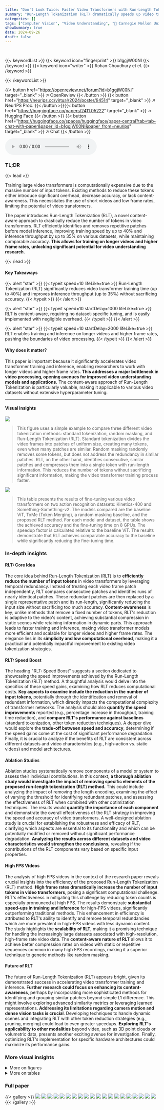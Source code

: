 ```yaml
---
title: "Don't Look Twice: Faster Video Transformers with Run-Length Tokenization"
summary: "Run-Length Tokenization (RLT) dramatically speeds up video transformer training and inference by efficiently removing redundant video tokens, matching baseline model performance with significant time ..."
categories: []
tags: ["Computer Vision", "Video Understanding", "🏢 Carnegie Mellon University",]
showSummary: true
date: 2024-09-26
draft: false
---
```


<br>

{{< keywordList >}}
{{< keyword icon="fingerprint" >}} b1ggjW00NI {{< /keyword >}}
{{< keyword icon="writer" >}} Rohan Choudhury et el. {{< /keyword >}}
 
{{< /keywordList >}}

{{< button href="https://openreview.net/forum?id=b1ggjW00NI" target="_blank" >}}
↗ OpenReview
{{< /button >}}
{{< button href="https://neurips.cc/virtual/2024/poster/94514" target="_blank" >}}
↗ NeurIPS Proc.
{{< /button >}}{{< button href="https://huggingface.co/papers/2411.05222" target="_blank" >}}
↗ Hugging Face
{{< /button >}}
{{< button href="https://huggingface.co/spaces/huggingface/paper-central?tab=tab-chat-with-paper&paper_id=b1ggjW00NI&paper_from=neurips" target="_blank" >}}
↗ Chat
{{< /button >}}



<audio controls>
    <source src="https://ai-paper-reviewer.com/b1ggjW00NI/podcast.wav" type="audio/wav">
    Your browser does not support the audio element.
</audio>


### TL;DR


{{< lead >}}

Training large video transformers is computationally expensive due to the massive number of input tokens. Existing methods to reduce these tokens either introduce significant overhead, decrease accuracy, or lack content-awareness.  This necessitates the use of short videos and low frame rates, limiting the potential of video transformers.



The paper introduces Run-Length Tokenization (RLT), a novel content-aware approach to drastically reduce the number of tokens in video transformers. RLT efficiently identifies and removes repetitive patches before model inference, improving training speed by up to 40% and inference throughput by up to 35% on various datasets, while maintaining comparable accuracy.  **This allows for training on longer videos and higher frame rates, unlocking significant potential for video understanding research.**

{{< /lead >}}


#### Key Takeaways

{{< alert "star" >}}
{{< typeit speed=10 lifeLike=true >}} Run-Length Tokenization (RLT) significantly reduces video transformer training time (up to 40%) and improves inference throughput (up to 35%) without sacrificing accuracy. {{< /typeit >}}
{{< /alert >}}

{{< alert "star" >}}
{{< typeit speed=10 startDelay=1000 lifeLike=true >}} RLT is content-aware, requiring no dataset-specific tuning, and is easily implemented with negligible overhead. {{< /typeit >}}
{{< /alert >}}

{{< alert "star" >}}
{{< typeit speed=10 startDelay=2000 lifeLike=true >}} RLT enables training and inference on longer videos and higher frame rates, pushing the boundaries of video processing. {{< /typeit >}}
{{< /alert >}}

#### Why does it matter?
This paper is important because it significantly accelerates video transformer training and inference, enabling researchers to work with longer videos and higher frame rates.  **This addresses a major bottleneck in video processing, opening avenues for improved video understanding models and applications.** The content-aware approach of Run-Length Tokenization is particularly valuable, making it applicable to various video datasets without extensive hyperparameter tuning.

------
#### Visual Insights



![](https://ai-paper-reviewer.com/b1ggjW00NI/figures_1_1.jpg)

> This figure uses a simple example to compare three different video tokenization methods: standard tokenization, random masking, and Run-Length Tokenization (RLT).  Standard tokenization divides the video frames into patches of uniform size, creating many tokens, even when many patches are similar. Random masking randomly removes some tokens, but does not address the redundancy in similar patches. RLT, on the other hand, identifies consecutive, similar patches and compresses them into a single token with run-length information. This reduces the number of tokens without sacrificing significant information, making the video transformer training process faster.





![](https://ai-paper-reviewer.com/b1ggjW00NI/tables_5_1.jpg)

> This table presents the results of fine-tuning various video transformers on two action recognition datasets: Kinetics-400 and Something-Something-v2.  The models compared are the baseline ViT, ToMe (Token Merging), a random masking baseline, and the proposed RLT method.  For each model and dataset, the table shows the achieved accuracy and the fine-tuning time on 8 GPUs.  The speedup factor is calculated relative to the baseline ViT. The results demonstrate that RLT achieves comparable accuracy to the baseline while significantly reducing the fine-tuning time.





### In-depth insights


#### RLT: Core Idea
The core idea behind Run-Length Tokenization (RLT) is to **efficiently reduce the number of input tokens** in video transformers by leveraging temporal redundancy.  Instead of treating each video frame patch independently, RLT compares consecutive patches and identifies runs of nearly identical patches. These redundant patches are then replaced by a single representative patch and its run-length, significantly reducing the input size without sacrificing too much accuracy.  **Content-awareness** is key; unlike methods that remove a fixed number of tokens, RLT's reduction is adaptive to the video's content, achieving substantial compression in static scenes while retaining information in dynamic parts.  This approach leads to faster training and inference, making video transformer models more efficient and scalable for longer videos and higher frame rates. The elegance lies in its **simplicity and low computational overhead**, making it a practical and potentially impactful improvement to existing video tokenization strategies.

#### RLT: Speed Boost
The heading "RLT: Speed Boost" suggests a section dedicated to showcasing the speed improvements achieved by the Run-Length Tokenization (RLT) method.  A thoughtful analysis would delve into the specifics of these speed gains, examining how RLT reduces computational costs.  **Key aspects to examine include the reduction in the number of input tokens**, potentially through the identification and removal of redundant information, which directly impacts the computational complexity of transformer networks. The analysis should also **quantify the speed improvements** reported (e.g., percentage increase in throughput, training time reduction), and **compare RLT's performance against baselines** (standard tokenization, other token reduction techniques). A deeper dive would explore the **trade-off between speed and accuracy**, determining if the speed gains come at the cost of significant performance degradation. Finally, it is crucial to analyze if the benefits of RLT are consistent across different datasets and video characteristics (e.g., high-action vs. static videos) and model architectures.

#### Ablation Studies
Ablation studies systematically remove components of a model or system to assess their individual contributions.  In this context, **a thorough ablation study would investigate the impact of removing specific elements of the proposed run-length tokenization (RLT) method.** This could include analyzing the impact of removing the length encoding, examining the effect of varying the threshold for identifying redundant patches, and assessing the effectiveness of RLT when combined with other optimization techniques.  The results would **quantify the importance of each component** and demonstrate the overall effectiveness of the RLT strategy in improving the speed and accuracy of video transformers. A well-designed ablation study is crucial for establishing the robustness and efficacy of RLT, clarifying which aspects are essential to its functionality and which can be potentially modified or removed without significant performance degradation. **Analyzing the results across different datasets and video characteristics would strengthen the conclusions**, revealing if the contributions of the RLT components vary based on specific input properties.

#### High FPS Videos
The analysis of high FPS videos in the context of the research paper reveals crucial insights into the efficiency of the proposed Run-Length Tokenization (RLT) method.  **High frame rates dramatically increase the number of input tokens in video transformers**, posing a significant computational challenge. RLT's effectiveness in mitigating this challenge by reducing token counts is especially pronounced at high FPS.  The results demonstrate **substantial speed-ups in training and inference** for high-FPS videos, significantly outperforming traditional methods.  This enhancement in efficiency is attributed to RLT's ability to identify and remove temporal redundancies which are more prevalent in high-FPS videos with less dynamic content.  The study highlights the **scalability of RLT**, making it a promising technique for handling the increasingly large datasets associated with high-resolution, high-frame rate video data. The **content-aware nature of RLT** allows it to achieve better compression rates on videos with static or repetitive sequences common in many high FPS recordings, making it a superior technique to generic methods like random masking.

#### Future of RLT
The future of Run-Length Tokenization (RLT) appears bright, given its demonstrated success in accelerating video transformer training and inference.  **Further research could focus on enhancing its content-awareness**, perhaps by incorporating more sophisticated methods for identifying and grouping similar patches beyond simple L1 difference. This might involve exploring advanced similarity metrics or leveraging learned representations.  **Addressing its limitations regarding camera motion and dense vision tasks is crucial**.  Developing techniques to handle dynamic scenes and integrating RLT with other token reduction strategies (e.g., pruning, merging) could lead to even greater speedups.  **Exploring RLT's applicability to other modalities** beyond video, such as 3D point clouds or volumetric data, presents another exciting avenue for investigation.  Finally, optimizing RLT's implementation for specific hardware architectures could maximize its performance gains.


### More visual insights

<details>
<summary>More on figures
</summary>


![](https://ai-paper-reviewer.com/b1ggjW00NI/figures_2_1.jpg)

> This figure illustrates the Run-Length Tokenization (RLT) process.  It starts by splitting input video frames into uniform patches (1). Then, it computes the differences between consecutive frames to identify areas with minimal change (2). Patches with low difference are pruned, and the remaining patches are grouped to calculate their temporal run-length (3). Finally, length embeddings are added to these tokens before passing them into a video transformer (4). This method efficiently reduces the number of input tokens by identifying and removing redundant information.


![](https://ai-paper-reviewer.com/b1ggjW00NI/figures_6_1.jpg)

> This figure shows the relationship between the relative speedup achieved by using Run-Length Tokenization (RLT) and the Top-1 accuracy of the model on the Kinetics-400 dataset. Different lines represent different model sizes (ViT-B, ViT-L, ViT-H).  Each model size is tested with different values of the hyperparameter τ (threshold). The x-axis shows relative speedup compared to the baseline (standard tokenization), and the y-axis represents Top-1 accuracy. The results indicate that RLT achieves a good trade-off between speed and accuracy with lower values of τ, but the accuracy drops significantly when τ is greater than 0.1.


![](https://ai-paper-reviewer.com/b1ggjW00NI/figures_8_1.jpg)

> This figure shows four examples of how the Run-Length Tokenization (RLT) method identifies and removes redundant image patches in video sequences.  The patches that are removed due to redundancy are shown in gray.  The top example shows a video sequence with a mostly static background, where RLT effectively removes the redundant background patches and only retains the changing elements. The bottom examples show varying levels of motion in the video sequences; RLT removes fewer patches where there is significant motion.


![](https://ai-paper-reviewer.com/b1ggjW00NI/figures_9_1.jpg)

> This figure shows the effect of the hyperparameter tau (τ) on the performance of Run-Length Tokenization (RLT).  Different rows represent different values of τ, ranging from 0 to 0.2. Each row displays a sequence of video frames, with the grayed-out patches indicating those removed by RLT at that particular τ value. At low τ values, only the most obviously redundant patches are removed, preserving most information. As τ increases, more and more patches are removed, leading to more aggressive compression but potentially losing more information, particularly when subtle movements are present.


![](https://ai-paper-reviewer.com/b1ggjW00NI/figures_15_1.jpg)

> This figure shows example visualizations of how the Run-Length Tokenization (RLT) method works. The grayed-out sections represent tokens that have been compressed due to redundancy (unchanging content across frames).  The top example highlights how RLT effectively removes redundant background tokens while preserving dynamic elements. The bottom example shows a scenario with significant camera or subject motion, resulting in less compression because fewer tokens are considered redundant.


</details>




<details>
<summary>More on tables
</summary>


![](https://ai-paper-reviewer.com/b1ggjW00NI/tables_6_1.jpg)
> This table presents the inference-time results of different video transformer models on Kinetics-400 and Something-Something-v2 datasets.  It compares the top-1 accuracy, GFLOPs (floating-point operations), clips per second (throughput), and speedup relative to the baseline ViT model for standard tokenization, Token Merging, STA, Random Masking, and the proposed RLT method.  The results show that RLT achieves a good balance between accuracy and speed, outperforming other methods in many cases.

![](https://ai-paper-reviewer.com/b1ggjW00NI/tables_6_2.jpg)
> This table presents the training results of different models on two action recognition datasets: Kinetics-400 and Something-Something-v2.  It compares the standard ViT model against variations using Run-Length Tokenization (RLT), with and without random masking. The table shows the accuracy achieved and the fine-tuning time for each model on both datasets.  RLT demonstrates significant time reduction with comparable accuracy.

![](https://ai-paper-reviewer.com/b1ggjW00NI/tables_7_1.jpg)
> This table shows the number of tokens before and after applying the Run-Length Tokenization (RLT) method on various datasets at different frame rates (FPS).  The percentage reduction in tokens achieved by RLT is also presented, highlighting its effectiveness in reducing computational cost, especially for longer videos with many static frames. Notice that the token reduction is more significant at higher FPS and on datasets with significant amounts of static content.

![](https://ai-paper-reviewer.com/b1ggjW00NI/tables_7_2.jpg)
> This table presents the results of training video transformers on two action recognition datasets: Kinetics-400 and Something-Something-v2.  It compares the performance and training time of four different models: the baseline ViT-B and ViT-L, and versions of these models that incorporate the proposed Run-Length Tokenization (RLT) method. The table shows that RLT significantly reduces the training time (wall-clock time) without a significant drop in accuracy, demonstrating the method's effectiveness in accelerating the training process of video transformers.

</details>




### Full paper

{{< gallery >}}
<img src="https://ai-paper-reviewer.com/b1ggjW00NI/1.png" class="grid-w50 md:grid-w33 xl:grid-w25" />
<img src="https://ai-paper-reviewer.com/b1ggjW00NI/2.png" class="grid-w50 md:grid-w33 xl:grid-w25" />
<img src="https://ai-paper-reviewer.com/b1ggjW00NI/3.png" class="grid-w50 md:grid-w33 xl:grid-w25" />
<img src="https://ai-paper-reviewer.com/b1ggjW00NI/4.png" class="grid-w50 md:grid-w33 xl:grid-w25" />
<img src="https://ai-paper-reviewer.com/b1ggjW00NI/5.png" class="grid-w50 md:grid-w33 xl:grid-w25" />
<img src="https://ai-paper-reviewer.com/b1ggjW00NI/6.png" class="grid-w50 md:grid-w33 xl:grid-w25" />
<img src="https://ai-paper-reviewer.com/b1ggjW00NI/7.png" class="grid-w50 md:grid-w33 xl:grid-w25" />
<img src="https://ai-paper-reviewer.com/b1ggjW00NI/8.png" class="grid-w50 md:grid-w33 xl:grid-w25" />
<img src="https://ai-paper-reviewer.com/b1ggjW00NI/9.png" class="grid-w50 md:grid-w33 xl:grid-w25" />
<img src="https://ai-paper-reviewer.com/b1ggjW00NI/10.png" class="grid-w50 md:grid-w33 xl:grid-w25" />
<img src="https://ai-paper-reviewer.com/b1ggjW00NI/11.png" class="grid-w50 md:grid-w33 xl:grid-w25" />
<img src="https://ai-paper-reviewer.com/b1ggjW00NI/12.png" class="grid-w50 md:grid-w33 xl:grid-w25" />
<img src="https://ai-paper-reviewer.com/b1ggjW00NI/13.png" class="grid-w50 md:grid-w33 xl:grid-w25" />
<img src="https://ai-paper-reviewer.com/b1ggjW00NI/14.png" class="grid-w50 md:grid-w33 xl:grid-w25" />
<img src="https://ai-paper-reviewer.com/b1ggjW00NI/15.png" class="grid-w50 md:grid-w33 xl:grid-w25" />
<img src="https://ai-paper-reviewer.com/b1ggjW00NI/16.png" class="grid-w50 md:grid-w33 xl:grid-w25" />
<img src="https://ai-paper-reviewer.com/b1ggjW00NI/17.png" class="grid-w50 md:grid-w33 xl:grid-w25" />
<img src="https://ai-paper-reviewer.com/b1ggjW00NI/18.png" class="grid-w50 md:grid-w33 xl:grid-w25" />
<img src="https://ai-paper-reviewer.com/b1ggjW00NI/19.png" class="grid-w50 md:grid-w33 xl:grid-w25" />
<img src="https://ai-paper-reviewer.com/b1ggjW00NI/20.png" class="grid-w50 md:grid-w33 xl:grid-w25" />
{{< /gallery >}}